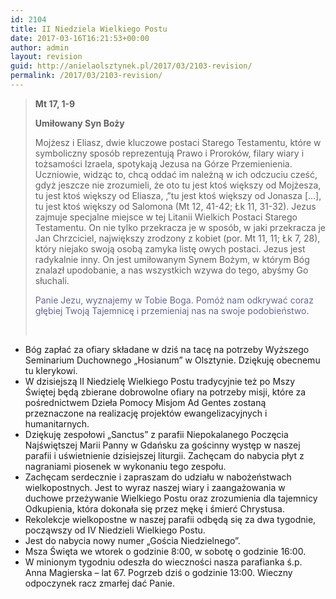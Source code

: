 ```yaml
---
id: 2104
title: II Niedziela Wielkiego Postu
date: 2017-03-16T16:21:53+00:00
author: admin
layout: revision
guid: http://anielaolsztynek.pl/2017/03/2103-revision/
permalink: /2017/03/2103-revision/
---
```

> **Mt 17, 1-9**
> 
> **Umiłowany Syn Boży**
> 
> <p style="text-align: left;">
>   Mojżesz i Eliasz, dwie kluczowe postaci Starego Testamentu, które w symboliczny sposób reprezentują Prawo i Proroków, filary wiary i tożsamości Izraela, spotykają Jezusa na Górze Przemienienia. Uczniowie, widząc to, chcą oddać im należną w ich odczuciu cześć, gdyż jeszcze nie zrozumieli, że oto tu jest ktoś większy od Mojżesza, tu jest ktoś większy od Eliasza, ‚&#8221;tu jest ktoś większy od Jonasza [&#8230;], tu jest ktoś większy od Salomona (Mt 12, 41-42; Łk 11, 31-32). Jezus zajmuje specjalne miejsce w tej Litanii Wielkich Postaci Starego Testamentu. On nie tylko przekracza je w sposób, w jaki przekracza je Jan Chrzciciel, największy zrodzony z kobiet (por. Mt 11, 11; Łk 7, 28), który niejako swoją osobą zamyka listę owych postaci. Jezus jest radykalnie inny. On jest umiłowanym Synem Bożym, w którym Bóg znalazł upodobanie, a nas wszystkich wzywa do tego, abyśmy Go słuchali.
> </p>
> 
> <p style="text-align: left;">
>   <span style="color: #666699;">Panie Jezu, wyznajemy w Tobie Boga. Pomóż nam odkrywać coraz głębiej Twoją Tajemnicę i przemieniaj nas na swoje podobieństwo.</span>
> </p>
> 
> <p style="text-align: left;">
>   <span style="color: #666699;"><br /> </span>
> </p>

  * Bóg zapłać za ofiary składane w dziś na tacę na potrzeby Wyższego Seminarium Duchownego „Hosianum” w Olsztynie. Dziękuję obecnemu tu klerykowi.
  * W dzisiejszą II Niedzielę Wielkiego Postu tradycyjnie też po Mszy Świętej będą zbierane dobrowolne ofiary na potrzeby misji, które za pośrednictwem Dzieła Pomocy Misjom Ad Gentes zostaną przeznaczone na realizację projektów ewangelizacyjnych i humanitarnych.
  * Dziękuję zespołowi &#8222;Sanctus&#8221; z parafii Niepokalanego Poczęcia Najświętszej Marii Panny w Gdańsku za gościnny występ w naszej parafii i uświetnienie dzisiejszej liturgii. Zachęcam do nabycia płyt z nagraniami piosenek w wykonaniu tego zespołu.
  * Zachęcam serdecznie i zapraszam do udziału w nabożeństwach wielkopostnych. Jest to wyraz naszej wiary i zaangażowania w duchowe przeżywanie Wielkiego Postu oraz zrozumienia dla tajemnicy Odkupienia, która dokonała się przez mękę i śmierć Chrystusa.
  * Rekolekcje wielkopostne w naszej parafii odbędą się za dwa tygodnie, począwszy od IV Niedzieli Wielkiego Postu.
  * Jest do nabycia nowy numer „Gościa Niedzielnego”.
  * Msza Święta we wtorek o godzinie 8:00, w sobotę o godzinie 16:00.
  * W minionym tygodniu odeszła do wieczności nasza parafianka ś.p. Anna Magierska &#8211; lat 67. Pogrzeb dziś o godzinie 13:00. Wieczny odpoczynek racz zmarłej dać Panie.